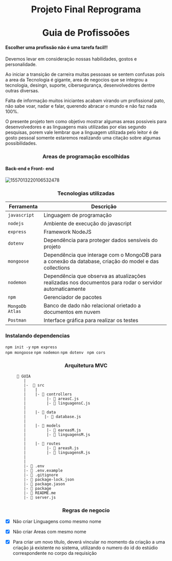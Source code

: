 <h1 align="center">  Projeto Final Reprograma

<h1 align="center"> Guia de Profissoões

  
#### Escolher uma profissão não é uma tarefa facil!!
Devemos levar em consideração nossas habilidades, gostos e personalidade.

Ao iniciar a transição de carreira muitas pessoaas se sentem confusas pois a area da Tecnologia é gigante, area de negocios que se integrou a tecnologia, desingn,  suporte, cibersegurança, desenvolvedores dentre outras diversas.

Falta de informação muitos iniciantes acabam virando um profissional pato, não sabe voar, nadar e falar, querendo
abracar o mundo e não faz nada 100%.

O presente projeto tem como objetivo mostrar algumas areas possiveis para desenvolvedores e as linguagens mais utilizadas por elas segundo pesquisas, porem vale lembrar que a linguagem utilizada pelo leitor é de gosto pessoal somente estaremos realizando uma citação sobre algumas possibilidades.
  
  
 <h3 align="center"> Areas de programação escolhidas </h3 align="center">
 
 #### Back-end e Front- end
 ![1557013220106532478](https://user-images.githubusercontent.com/63822305/132774041-3858aa54-ab4b-420e-b569-9fc2b38c1ffc.jpg)



<h3 align="center"> Tecnologias utilizadas </h3 align="center">




| Ferramenta | Descrição |
| --- | --- |
| `javascript` | Linguagem de programação |
| `nodejs` | Ambiente de execução do javascript|
| `express` | Framework NodeJS |
| `dotenv` | Dependência para proteger dados sensíveis do projeto|
| `mongoose` | Dependência que interage com o MongoDB para a conexão da database, criação do model e das collections|
| `nodemon` | Dependência que observa as atualizações realizadas nos documentos para rodar o servidor automaticamente|
| `npm ` | Gerenciador de pacotes|
| `MongoDb Atlas` | Banco de dado não relacional orietado a documentos em nuvem|
| `Postman` | Interface gráfica para realizar os testes|


### Instalando dependencias


`npm init -y` 
`npm express`  
`npm mongoose`
`npm nodemon`
`npm dotenv`
` npm cors`


<h3 align="center"> Arquitetura MVC </h3 align="center">

         📁 GUIA
            |
            |-  📁 src
            |    |
            |    |- 📁 controllers
            |         |- 📄 areasC.js  
            |         |- 📄 linguagensC.js  
            |         
            |    |- 📁 data
            |        |- 📄 database.js
            |
            |    |- 📁 models
            |         |- 📄 eareasM.js
            |         |- 📄 linguagensM.js
            |
            |    |- 📁 routes
            |         |- 📄 areasR.js
            |         |- 📄 linguagensR.js 
            |
            |
            |- 📄 .env
            |- 📄 .env.example
            |- 📄 .gitignore
            |- 📄 package-lock.json
            |- 📄 package.jason
            |- 📄 package
            |- 📄 README.me
            |- 📄 server.js


<h3 align="center"> Regras de negocio </h3 align="center">

- [x] Não criar Linguagens como mesmo nome
- [x] Não criar Areas com mesmo nome
- [x] Para criar um novo título, deverá vincular no momento da criação a uma criação já existente no sistema, utilizando o numero do id do estúdio correspondente no corpo da requisição

